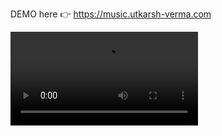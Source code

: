 DEMO here 👉 https://music.utkarsh-verma.com

![video](https://github.com/utkarshverm4/viber/assets/demo.webm)
